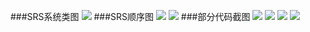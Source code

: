 ###SRS系统类图
<img src="http://t1.qpic.cn/mblogpic/41b89144e1b76719559a/2000">
###SRS顺序图
<img src="http://t1.qpic.cn/mblogpic/b479c487074d2a9110da/2000">
<img src="http://t1.qpic.cn/mblogpic/327c4405fc9af365ae04/2000">
###部分代码截图
<img src="http://t1.qpic.cn/mblogpic/cdf9286466ba4e99226a/2000">
<img src="http://t1.qpic.cn/mblogpic/1810ed761178b7e36f98/2000">
<img src="http://t1.qpic.cn/mblogpic/c9e6b97a997c885ab91a/2000">
<img src="http://t1.qpic.cn/mblogpic/30f9ca7b77db9da9855a/2000">
